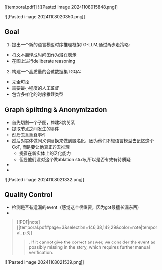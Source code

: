 [[temporal.pdf]]
![[Pasted image 20241108015848.png]]

![[Pasted image 20241108020350.png]]

## Goal
1. 提出一个新的语言模型时序推理框架TG-LLM,通过两步走策略:

- 将文本翻译成时间图作为潜在表示
- 在图上进行deliberate reasoning

2. 构建一个高质量的合成数据集TGQA:

- 完全可控
- 需要最小程度的人工监督
- 包含多样化的时序推理类型


## Graph Splitting & Anonymization
- 首先切割一个子图，构建3跳关系
- 提取节点之间发生的事件
- 然后去重重叠事件
- 然后对实体做同义词替换来做到匿名化，因为他们不想语言模型去记忆这个CoT, 而是要让他真正的去推理
	- 提高在新实体上的泛化能力
	- 但是他们没对这个做ablation study,所以是否有效有待质疑
- 
-

![[Pasted image 20241108021332.png]]


## Quality Control
- 检测是否有遗漏的event（感觉这个很重要，因为gpt最擅长漏东西）
- 
> [!PDF|note] [[temporal.pdf#page=3&selection=146,38,149,29&color=note|temporal, p.3]]
> > . If it cannot give the correct answer, we consider the event as possibly missing in the story, which requires further manual verification. 

![[Pasted image 20241108021539.png]]
